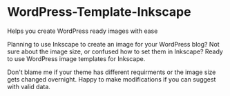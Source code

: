 # WordPress-Template-Inkscape
Helps you create WordPress ready images with ease

Planning to use Inkscape to create an image for your WordPress blog? Not sure about the image size, or confused how to set them in Inkscape? Ready to use WordPress image templates for Inkscape. 

Don't blame me if your theme has different requirments or the image size gets changed overnight. Happy to make modifications if you can suggest with valid data.
